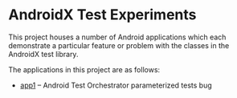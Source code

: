 # AndroidX Test Experiments

This project houses a number of Android applications which each demonstrate a particular feature or problem with the classes in the AndroidX test library.

The applications in this project are as follows:

* [app1](app1) – Android Test Orchestrator parameterized tests bug